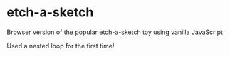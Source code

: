 # etch-a-sketch
Browser version of the popular etch-a-sketch toy using vanilla JavaScript

Used a nested loop for the first time!